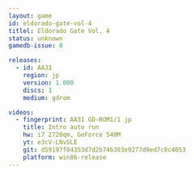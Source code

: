 ```yaml
---
layout: game
id: eldorado-gate-vol-4
titlel: Eldorado Gate Vol. 4
status: unknown
gamedb-issue: 0

releases:
  - id: AA31
    region: jp
    version: 1.000
    discs: 1
    medium: gdrom

videos:
  - fingerprint: AA31 GD-ROM1/1 jp
    title: Intro auto run
    hw: i7 2720qm, GeForce 540M
    yt: e3cV-LNvSLE
    git: d59197f84353d7d2b746383e9277d9ed7c8c4053
    platform: win86-release
---
```

